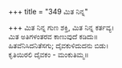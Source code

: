 +++
title = "349 ಮಿತ ನಿನ್ನ"

+++
ಮಿತ ನಿನ್ನ ಗುಣ ಶಕ್ತಿ, ಮಿತ ನಿನ್ನ ಕರ್ತವ್ಯ।  
ಮಿತ ಅತಿಗಳಂತರವ ಕಾಣುವುದೆ ಕಡಿದು॥  
ಹಿತವೆನಿಸಿದನಿತೆಸಗು; ದೈವಕುಳಿದುದನು ಬಿಡು।  
ಕೃತಿಯಿರಲಿ ದೈವಕಂ - ಮಂಕುತಿಮ್ಮ॥  
